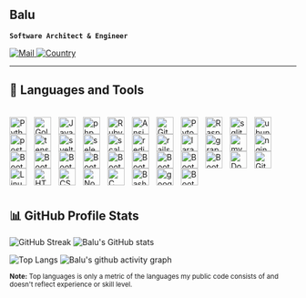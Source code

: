 ## **Balu**

**`Software Architect & Engineer`**


<p align="left">
   <a href="mailto:baluproton+github@protonmail.com">
      <img alt="Mail" title="Mail" src="https://custom-icon-badges.demolab.com/badge/Mail-baluproton+github@protonmail.com-blue.svg?style=for-the-badge&logo=mail"/>
   </a> 
   <a href="https://search.brave.com/search?q=liechtenstein&source=web" target="_blank">
      <img alt="Country" title="Country" src="https://custom-icon-badges.demolab.com/badge/Country-LI-gold.svg?logo=home&style=for-the-badge"/>
   </a> 
</p>
   
---

## 🧰 Languages and Tools

</br>

<img align="left" alt="Python" width="30px" style="padding-right:10px;" src="https://cdn.jsdelivr.net/gh/devicons/devicon/icons/python/python-plain.svg" />

<img align="left" alt="Golang" width="30px" style="padding-right:10px;" src="https://cdn.jsdelivr.net/gh/devicons/devicon/icons/go/go-original-wordmark.svg" />

<img align="left" alt="JavaScript" width="30px" style="padding-right:10px;" src="https://cdn.jsdelivr.net/gh/devicons/devicon/icons/javascript/javascript-plain.svg" />

<img align="left" alt="php" width="30px" style="padding-right:10px;" src="https://cdn.jsdelivr.net/gh/devicons/devicon/icons/php/php-plain.svg" />

<img align="left" alt="Ruby" width="30px" style="padding-right:10px;" src="https://cdn.jsdelivr.net/gh/devicons/devicon/icons/ruby/ruby-plain-wordmark.svg" />

<img align="left" alt="Ansible" width="30px" style="padding-right:10px;" src="https://cdn.jsdelivr.net/gh/devicons/devicon/icons/ansible/ansible-original-wordmark.svg" />

<img align="left" alt="Github" width="30px" style="padding-right:10px;" src="https://cdn.jsdelivr.net/gh/devicons/devicon/icons/github/github-original-wordmark.svg" />

<img align="left" alt="Pytorch" width="30px" style="padding-right:10px;" src="https://cdn.jsdelivr.net/gh/devicons/devicon/icons/pytorch/pytorch-original-wordmark.svg" />

<img align="left" alt="Raspberrypi" width="30px" style="padding-right:10px;" src="https://cdn.jsdelivr.net/gh/devicons/devicon/icons/raspberrypi/raspberrypi-original-wordmark.svg" />

<img align="left" alt="sqlite" width="30px" style="padding-right:10px;" src="https://cdn.jsdelivr.net/gh/devicons/devicon/icons/sqlite/sqlite-original-wordmark.svg" />

<img align="left" alt="ubuntu" width="30px" style="padding-right:10px;" src="https://cdn.jsdelivr.net/gh/devicons/devicon/icons/ubuntu/ubuntu-plain-wordmark.svg" />

<img align="left" alt="postgresql" width="30px" style="padding-right:10px;" src="https://cdn.jsdelivr.net/gh/devicons/devicon/icons/postgresql/postgresql-original-wordmark.svg" />

<img align="left" alt="tensorflow" width="30px" style="padding-right:10px;" src="https://cdn.jsdelivr.net/gh/devicons/devicon/icons/tensorflow/tensorflow-original-wordmark.svg" />

<img align="left" alt="svelte" width="30px" style="padding-right:10px;" src="https://cdn.jsdelivr.net/gh/devicons/devicon/icons/svelte/svelte-original-wordmark.svg" />

<img align="left" alt="selenium" width="30px" style="padding-right:10px;" src="https://cdn.jsdelivr.net/gh/devicons/devicon/icons/selenium/selenium-original.svg" />

<img align="left" alt="scala" width="30px" style="padding-right:10px;" src="https://cdn.jsdelivr.net/gh/devicons/devicon/icons/scala/scala-original-wordmark.svg" />

<img align="left" alt="redis" width="30px" style="padding-right:10px;" src="https://cdn.jsdelivr.net/gh/devicons/devicon/icons/redis/redis-original-wordmark.svg" />

<img align="left" alt="rails" width="30px" style="padding-right:10px;" src="https://cdn.jsdelivr.net/gh/devicons/devicon/icons/rails/rails-plain-wordmark.svg" />

<img align="left" alt="laravel" width="30px" style="padding-right:10px;" src="https://cdn.jsdelivr.net/gh/devicons/devicon/icons/laravel/laravel-plain-wordmark.svg" />

<img align="left" alt="graphql" width="30px" style="padding-right:10px;" src="https://cdn.jsdelivr.net/gh/devicons/devicon/icons/graphql/graphql-plain-wordmark.svg" />

<img align="left" alt="mysql" width="30px" style="padding-right:10px;" src="https://cdn.jsdelivr.net/gh/devicons/devicon/icons/mysql/mysql-original-wordmark.svg" />

<img align="left" alt="nginx" width="30px" style="padding-right:10px;" src="https://cdn.jsdelivr.net/gh/devicons/devicon/icons/nginx/nginx-original.svg" />

<img align="left" alt="Bootstrap" width="30px" style="padding-right:10px;" src="https://cdn.jsdelivr.net/gh/devicons/devicon/icons/heroku/heroku-plain-wordmark.svg" />

<img align="left" alt="Bootstrap" width="30px" style="padding-right:10px;" src="https://cdn.jsdelivr.net/gh/devicons/devicon/icons/gitlab/gitlab-plain-wordmark.svg" />

<img align="left" alt="Bootstrap" width="30px" style="padding-right:10px;" src="https://cdn.jsdelivr.net/gh/devicons/devicon/icons/flask/flask-original-wordmark.svg" />

<img align="left" alt="Bootstrap" width="30px" style="padding-right:10px;" src="https://cdn.jsdelivr.net/gh/devicons/devicon/icons/crystal/crystal-original-wordmark.svg" />

<img align="left" alt="Bootstrap" width="30px" style="padding-right:10px;" src="https://cdn.jsdelivr.net/gh/devicons/devicon/icons/debian/debian-original-wordmark.svg" />

<img align="left" alt="Bootstrap" width="30px" style="padding-right:10px;" src="https://cdn.jsdelivr.net/gh/devicons/devicon/icons/django/django-plain-wordmark.svg" />

<img align="left" alt="Bootstrap" width="30px" style="padding-right:10px;" src="https://cdn.jsdelivr.net/gh/devicons/devicon/icons/digitalocean/digitalocean-original-wordmark.svg" />

<img align="left" alt="Bootstrap" width="30px" style="padding-right:10px;" src="https://cdn.jsdelivr.net/gh/devicons/devicon/icons/express/express-original-wordmark.svg" />

<img align="left" alt="Bootstrap" width="30px" style="padding-right:10px;" src="https://cdn.jsdelivr.net/gh/devicons/devicon/icons/codeigniter/codeigniter-plain-wordmark.svg" />

<img align="left" alt="Docker" width="30px" style="padding-right:10px;" src="https://cdn.jsdelivr.net/gh/devicons/devicon/icons/docker/docker-original.svg" />
          
<img align="left" alt="Git" width="30px" style="padding-right:10px;" src="https://cdn.jsdelivr.net/gh/devicons/devicon/icons/git/git-original.svg" />

<img align="left" alt="Linux" width="30px" style="padding-right:10px;" src="https://cdn.jsdelivr.net/gh/devicons/devicon/icons/linux/linux-original.svg" />

<img align="left" alt="HTML" width="30px" style="padding-right:10px;" src="https://cdn.jsdelivr.net/gh/devicons/devicon/icons/html5/html5-plain.svg" />

<img align="left" alt="CSS" width="30px" style="padding-right:10px;" src="https://cdn.jsdelivr.net/gh/devicons/devicon/icons/css3/css3-plain.svg" />

<img align="left" alt="NodeJS" width="30px" style="padding-right:10px;" src="https://cdn.jsdelivr.net/gh/devicons/devicon/icons/nodejs/nodejs-original.svg" />

<img align="left" alt="C" width="30px" style="padding-right:10px;" src="https://cdn.jsdelivr.net/gh/devicons/devicon/icons/c/c-original.svg" />

<img align="left" alt="Bash" width="30px" style="padding-right:10px;" src="https://cdn.jsdelivr.net/gh/devicons/devicon/icons/bash/bash-plain.svg" />

<img align="left" alt="googlecloud" width="30px" style="padding-right:10px;" src="https://cdn.jsdelivr.net/gh/devicons/devicon/icons/googlecloud/googlecloud-original-wordmark.svg" />

<!-- Last Img needs to reset alignment/positioning by not having align="left"  -->
<img alt="Bootstrap" width="30px" style="padding-right:10px;" src="https://cdn.jsdelivr.net/gh/devicons/devicon/icons/bootstrap/bootstrap-original-wordmark.svg" />
<!-- Last Img needs to reset alignment/positioning by not having align="left"  -->

<br>

#
<!-- ### 🏛️ Latest Projects -->
<!-- todo -->


## 📊 GitHub Profile Stats

![GitHub Streak](https://streak-stats.demolab.com?user=balugrizzly&theme=gruvbox&border_radius=4.5)
![Balu's GitHub stats](https://github-readme-stats.vercel.app/api?username=balugrizzly&show_icons=true&theme=gruvbox)

![Top Langs](https://github-readme-stats.vercel.app/api/top-langs/?username=balugrizzly&size_weight=0.1&count_weight=0.9&theme=gruvbox&border_radius=4.5&layout=compact&langs_count=10)
![Balu's github activity graph](https://github-readme-activity-graph.vercel.app/graph/?username=balugrizzly&bg_color=1F222E&color=F8D866&line=F85D7F&point=FFFFFF&hide_border=true)

<small>
<b>Note:</b> Top languages is only a metric of the languages my public code consists of and doesn't reflect experience or skill level.
</small>




<!-- <h3>⚡ Recent GitHub Activity</h3> -->

#

<!--
Here are some ideas to get you started:

- 🔭 I’m currently working on ...
- 🌱 I’m currently learning ...
- 👯 I’m looking to collaborate on ...
- 🤔 I’m looking for help with ...
- 💬 Ask me about ...
- 📫 How to reach me: ...
- 😄 Pronouns: ...
- ⚡ Fun fact: ...
-->

